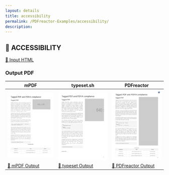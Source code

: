 ```yaml
---
layout: details
title: accessibility
permalink: /PDFreactor-Examples/accessibility/
description: 
---
```




## 🔬 ACCESSIBILITY

[📄 Input HTML](https://raw.githubusercontent.com/azettl/compare.html2pdf.tools/master//html/PDFreactor%20Examples/accessibility/accessibility.html)

### Output PDF

| mPDF | typeset.sh | PDFreactor |
|---------|---------|---------|
| ![mPDF Preview](mpdf__html_PDFreactor_Examples_accessibility_accessibility.html.png) | ![typeset Preview](typeset__html_PDFreactor_Examples_accessibility_accessibility.html.png) | ![PDFreactor Preview](pdfreactor__html_PDFreactor_Examples_accessibility_accessibility.html.png) |
| [📕 mPDF Output](mpdf__html_PDFreactor_Examples_accessibility_accessibility.html.pdf) | [📕 typeset Output](typeset__html_PDFreactor_Examples_accessibility_accessibility.html.pdf) | [📕 PDFreactor Output](pdfreactor__html_PDFreactor_Examples_accessibility_accessibility.html.pdf) |



